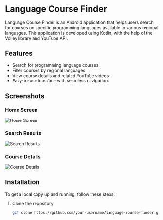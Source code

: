 # Language Course Finder

Language Course Finder is an Android application that helps users search for courses on specific programming languages available in various regional languages. This application is developed using Kotlin, with the help of the Volley library and YouTube API.

## Features

- Search for programming language courses.
- Filter courses by regional languages.
- View course details and related YouTube videos.
- Easy-to-use interface with seamless navigation.

## Screenshots

### Home Screen
![Home Screen](screenshots/home_screen.png)

### Search Results
![Search Results](screenshots/search_results.png)

### Course Details
![Course Details](screenshots/course_details.png)

## Installation

To get a local copy up and running, follow these steps:

1. Clone the repository:
   ```bash
   git clone https://github.com/your-username/language-course-finder.git
